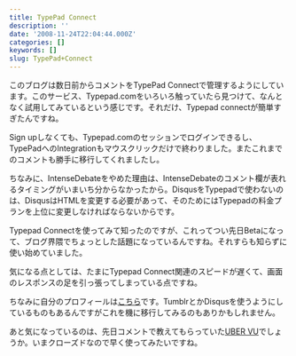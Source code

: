 ```yaml
---
title: TypePad Connect
description: ''
date: '2008-11-24T22:04:44.000Z'
categories: []
keywords: []
slug: TypePad+Connect
---
```

このブログは数日前からコメントをTypePad Connectで管理するようにしています。このサービス、Typepad.comをいろいろ触っていたら見つけて、なんとなく試用してみているという感じです。それだけ、Typepad connectが簡単すぎたんですね。

Sign upしなくても、Typepad.comのセッションでログインできるし、TypePadへのIntegrationもマウスクリックだけで終わりました。またこれまでのコメントも勝手に移行してくれましたし。

ちなみに、IntenseDebateをやめた理由は、IntenseDebateのコメント欄が表れるタイミングがいまいち分からなかったから。DisqusをTypepadで使わないのは、DisqusはHTMLを変更する必要があって、そのためにはTypepadの料金プランを上位に変更しなければならないからです。

Typepad Connectを使ってみて知ったのですが、これってつい先日Betaになって、ブログ界隈でちょっとした話題になっているんですね。それすらも知らずに使い始めていました。

気になる点としては、たまにTypepad Connect関連のスピードが遅くて、画面のレスポンスの足を引っ張ってしまっている点ですね。

ちなみに自分のプロフィールは[こちら](http://profile.typepad.com/hiroqli)です。TumblrとかDisqusを使うようにしているものもあるんですがこれを機に移行してみるのもありかもしれません。

あと気になっているのは、先日コメントで教えてもらっていた[UBER VU](http://www.ubervu.com/)でしょうか。いまクローズドなので早く使ってみたいですね。